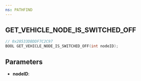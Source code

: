 ```yaml
---
ns: PATHFIND
---
```

## GET_VEHICLE_NODE_IS_SWITCHED_OFF

```c
// 0x28533DBDDF7C2C97
BOOL GET_VEHICLE_NODE_IS_SWITCHED_OFF(int nodeID);
```

## Parameters
* **nodeID**:
